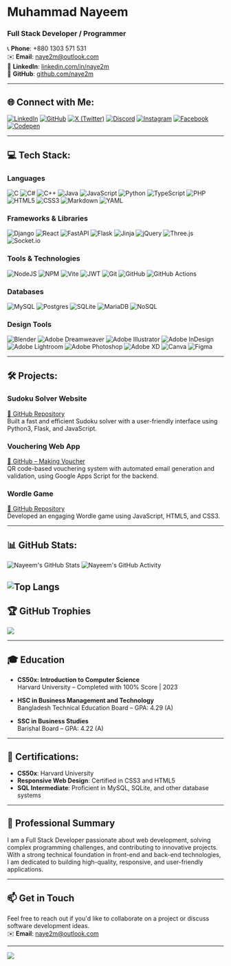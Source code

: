 

# **Muhammad Nayeem**  
### **Full Stack Developer / Programmer**  

📞 **Phone**: +880 1303 571 531  
✉️ **Email**: naye2m@outlook.com  
🔗 **LinkedIn**: [linkedin.com/in/naye2m](https://linkedin.com/in/naye2m)  
🐙 **GitHub**: [github.com/naye2m](https://github.com/naye2m)

---

## 🌐 **Connect with Me**:

[![LinkedIn](https://img.shields.io/badge/LinkedIn-%230077B5.svg?style=flat&logo=linkedin&logoColor=white)](https://linkedin.com/in/naye2m)
[![GitHub](https://img.shields.io/badge/GitHub-%23121011.svg?style=flat&logo=github&logoColor=white)](https://github.com/naye2m)
[![X (Twitter)](https://img.shields.io/badge/X-000000.svg?style=flat&logo=X&logoColor=white)](https://x.com/_naye2m)
[![Discord](https://img.shields.io/badge/Discord-%237289DA.svg?style=flat&logo=discord&logoColor=white)](https://discord.gg/xqFQTDnV)
[![Instagram](https://img.shields.io/badge/Instagram-%23E4405F.svg?style=flat&logo=instagram&logoColor=white)](https://instagram.com/naye2m)
[![Facebook](https://img.shields.io/badge/Facebook-%231877F2.svg?style=flat&logo=facebook&logoColor=white)](https://facebook.com/naye2m)
[![Codepen](https://img.shields.io/badge/Codepen-%23000000.svg?style=flat&logo=codepen&logoColor=white)](https://codepen.io/naye2m)


---

## 💻 **Tech Stack**:

### **Languages**
![C](https://img.shields.io/badge/C-%2300599C.svg?style=flat&logo=c&logoColor=white) 
![C#](https://img.shields.io/badge/C%23-%23239120.svg?style=flat&logo=dotnet&logoColor=white) 
![C++](https://img.shields.io/badge/C%2B%2B-%2300599C.svg?style=flat&logo=c%2B%2B&logoColor=white) 
![Java](https://img.shields.io/badge/Java-%23ED8B00.svg?style=flat&logo=openjdk&logoColor=white) 
![JavaScript](https://img.shields.io/badge/JavaScript-%23323330.svg?style=flat&logo=javascript&logoColor=%23F7DF1E) 
![Python](https://img.shields.io/badge/Python-3670A0?style=flat&logo=python&logoColor=ffdd54) 
![TypeScript](https://img.shields.io/badge/TypeScript-%23007ACC.svg?style=flat&logo=typescript&logoColor=white) 
![PHP](https://img.shields.io/badge/PHP-%23777BB4.svg?style=flat&logo=php&logoColor=white) 
![HTML5](https://img.shields.io/badge/HTML5-%23E34F26.svg?style=flat&logo=html5&logoColor=white) 
![CSS3](https://img.shields.io/badge/CSS3-%231572B6.svg?style=flat&logo=css3&logoColor=white) 
![Markdown](https://img.shields.io/badge/Markdown-%23000000.svg?style=flat&logo=markdown&logoColor=white) 
![YAML](https://img.shields.io/badge/YAML-%23ffffff.svg?style=flat&logo=yaml&logoColor=151515) 

### **Frameworks & Libraries**
![Django](https://img.shields.io/badge/Django-%23092E20.svg?style=flat&logo=django&logoColor=white) 
![React](https://img.shields.io/badge/React-%2320232a.svg?style=flat&logo=react&logoColor=%2361DAFB) 
![FastAPI](https://img.shields.io/badge/FastAPI-005571?style=flat&logo=fastapi) 
![Flask](https://img.shields.io/badge/Flask-%23000.svg?style=flat&logo=flask&logoColor=white) 
![Jinja](https://img.shields.io/badge/Jinja-white.svg?style=flat&logo=jinja&logoColor=black) 
![jQuery](https://img.shields.io/badge/jQuery-%230769AD.svg?style=flat&logo=jquery&logoColor=white) 
![Three.js](https://img.shields.io/badge/Three.js-black?style=flat&logo=three.js&logoColor=white) 
![Socket.io](https://img.shields.io/badge/Socket.io-black?style=flat&logo=socket.io&badgeColor=010101) 

### **Tools & Technologies**
![NodeJS](https://img.shields.io/badge/Node.js-6DA55F?style=flat&logo=node.js&logoColor=white) 
![NPM](https://img.shields.io/badge/NPM-%23CB3837.svg?style=flat&logo=npm&logoColor=white) 
![Vite](https://img.shields.io/badge/Vite-%23646CFF.svg?style=flat&logo=vite&logoColor=white) 
![JWT](https://img.shields.io/badge/JWT-black?style=flat&logo=JSON%20web%20tokens) 
![Git](https://img.shields.io/badge/Git-%23F05033.svg?style=flat&logo=git&logoColor=white) 
![GitHub](https://img.shields.io/badge/GitHub-%23121011.svg?style=flat&logo=github&logoColor=white) 
![GitHub Actions](https://img.shields.io/badge/GitHub%20Actions-%232671E5.svg?style=flat&logo=githubactions&logoColor=white)

### **Databases**
![MySQL](https://img.shields.io/badge/MySQL-4479A1.svg?style=flat&logo=mysql&logoColor=white) 
![Postgres](https://img.shields.io/badge/Postgres-%23316192.svg?style=flat&logo=postgresql&logoColor=white) 
![SQLite](https://img.shields.io/badge/SQLite-%2307405e.svg?style=flat&logo=sqlite&logoColor=white) 
![MariaDB](https://img.shields.io/badge/MariaDB-003545?style=flat&logo=mariadb&logoColor=white)
![NoSQL](https://img.shields.io/badge/NoSQL-%23E34F26.svg?style=flat&logo=nosql&logoColor=white)

### **Design Tools**
![Blender](https://img.shields.io/badge/Blender-black.svg?style=flat&logo=Blender&logoColor=white) 
![Adobe Dreamweaver](https://img.shields.io/badge/Adobe%20Dreamweaver-FF61F6.svg?style=flat&logo=Adobe%20Dreamweaver&logoColor=white) 
![Adobe Illustrator](https://img.shields.io/badge/Adobe%20Illustrator-%23FF9A00.svg?style=flat&logo=adobe%20illustrator&logoColor=white) 
![Adobe InDesign](https://img.shields.io/badge/Adobe%20InDesign-49021F?style=flat&logo=adobeindesign&logoColor=FF3366) 
![Adobe Lightroom](https://img.shields.io/badge/Adobe%20Lightroom-31A8FF.svg?style=flat&logo=Adobe%20Lightroom&logoColor=white) 
![Adobe Photoshop](https://img.shields.io/badge/Adobe%20Photoshop-%2331A8FF.svg?style=flat&logo=adobe%20photoshop&logoColor=white) 
![Adobe XD](https://img.shields.io/badge/Adobe%20XD-470137?style=flat&logo=Adobe%20XD&logoColor=#FF61F6) 
![Canva](https://img.shields.io/badge/Canva-%2300C4CC.svg?style=flat&logo=Canva&logoColor=white) 
![Figma](https://img.shields.io/badge/Figma-%23F24E1E.svg?style=flat&logo=figma&logoColor=white)


---

## 🛠️ **Projects**:

### **Sudoku Solver Website**  
[🔗 GitHub Repository](https://github.com/naye2m/sudoku-solver)  
Built a fast and efficient Sudoku solver with a user-friendly interface using Python3, Flask, and JavaScript.

### **Vouchering Web App**  
[🔗 GitHub – Making Voucher](https://github.com/naye2m/citizenitvouchering)  
QR code-based vouchering system with automated email generation and validation, using Google Apps Script for the backend.

### **Wordle Game**  
[🔗 GitHub Repository](https://github.com/naye2m/wordle_html)  
Developed an engaging Wordle game using JavaScript, HTML5, and CSS3.

---

## 📊 **GitHub Stats**:
![Nayeem's GitHub Stats](https://github-readme-stats.vercel.app/api?username=naye2m&theme=dark&hide_border=false&include_all_commits=true&count_private=false)
![Nayeem's GitHub Activity](https://github-readme-streak-stats.herokuapp.com/?user=naye2m&theme=dark&hide_border=false)

![Top Langs](https://github-readme-stats.vercel.app/api/top-langs/?username=naye2m&layout=compact&theme=dark)
---

## 🏆 **GitHub Trophies**  
![](https://github-profile-trophy.vercel.app/?username=naye2m&theme=dark&no-frame=false&no-bg=false&margin-w=4)

---

## 🎓 **Education**

- **CS50x: Introduction to Computer Science**  
  Harvard University – Completed with 100% Score | 2023  

- **HSC in Business Management and Technology**  
  Bangladesh Technical Education Board – GPA: 4.29 (A)  

- **SSC in Business Studies**  
  Barishal Board – GPA: 4.22 (A)

---

## 📜 **Certifications**:
- **CS50x**: Harvard University  
- **Responsive Web Design**: Certified in CSS3 and HTML5  
- **SQL Intermediate**: Proficient in MySQL, SQLite, and other database systems

---

## 🌱 **Professional Summary**  
I am a Full Stack Developer passionate about web development, solving complex programming challenges, and contributing to innovative projects. With a strong technical foundation in front-end and back-end technologies, I am dedicated to building high-quality, responsive, and user-friendly applications.  

---

## 📫 **Get in Touch**  
Feel free to reach out if you'd like to collaborate on a project or discuss software development ideas.  
✉️ **Email**: naye2m@outlook.com

---

[![](https://visitcount.itsvg.in/api?id=naye2m&icon=3&color=1)]()
